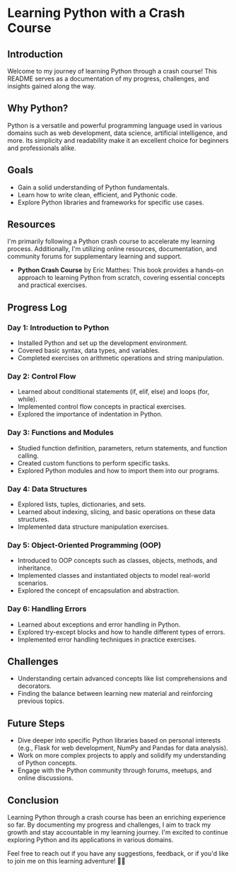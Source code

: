 # Learning Python with a Crash Course

## Introduction
Welcome to my journey of learning Python through a crash course! This README serves as a documentation of my progress, challenges, and insights gained along the way. 

## Why Python?
Python is a versatile and powerful programming language used in various domains such as web development, data science, artificial intelligence, and more. Its simplicity and readability make it an excellent choice for beginners and professionals alike.

## Goals
- Gain a solid understanding of Python fundamentals.
- Learn how to write clean, efficient, and Pythonic code.
- Explore Python libraries and frameworks for specific use cases.

## Resources
I'm primarily following a Python crash course to accelerate my learning process. Additionally, I'm utilizing online resources, documentation, and community forums for supplementary learning and support.

- **Python Crash Course** by Eric Matthes: This book provides a hands-on approach to learning Python from scratch, covering essential concepts and practical exercises.

## Progress Log
### Day 1: Introduction to Python
- Installed Python and set up the development environment.
- Covered basic syntax, data types, and variables.
- Completed exercises on arithmetic operations and string manipulation.

### Day 2: Control Flow
- Learned about conditional statements (if, elif, else) and loops (for, while).
- Implemented control flow concepts in practical exercises.
- Explored the importance of indentation in Python.

### Day 3: Functions and Modules
- Studied function definition, parameters, return statements, and function calling.
- Created custom functions to perform specific tasks.
- Explored Python modules and how to import them into our programs.

### Day 4: Data Structures
- Explored lists, tuples, dictionaries, and sets.
- Learned about indexing, slicing, and basic operations on these data structures.
- Implemented data structure manipulation exercises.

### Day 5: Object-Oriented Programming (OOP)
- Introduced to OOP concepts such as classes, objects, methods, and inheritance.
- Implemented classes and instantiated objects to model real-world scenarios.
- Explored the concept of encapsulation and abstraction.

### Day 6: Handling Errors
- Learned about exceptions and error handling in Python.
- Explored try-except blocks and how to handle different types of errors.
- Implemented error handling techniques in practice exercises.

## Challenges
- Understanding certain advanced concepts like list comprehensions and decorators.
- Finding the balance between learning new material and reinforcing previous topics.

## Future Steps
- Dive deeper into specific Python libraries based on personal interests (e.g., Flask for web development, NumPy and Pandas for data analysis).
- Work on more complex projects to apply and solidify my understanding of Python concepts.
- Engage with the Python community through forums, meetups, and online discussions.

## Conclusion
Learning Python through a crash course has been an enriching experience so far. By documenting my progress and challenges, I aim to track my growth and stay accountable in my learning journey. I'm excited to continue exploring Python and its applications in various domains.

Feel free to reach out if you have any suggestions, feedback, or if you'd like to join me on this learning adventure! 🐍✨
